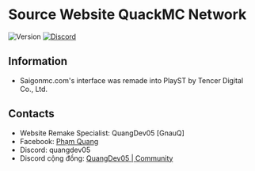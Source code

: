 # Source Website QuackMC Network
![Version](https://img.shields.io/badge/Website-4.0.0-green?style=flat&logoColor=gray&labelColor=gray)
[![Discord](https://img.shields.io/discord/1247029974154612828.svg?label=&logo=discord&logoColor=ffffff&color=7389D8&labelColor=6A7EC2)](https://discord.gg/HsSUVGSc3c)
## Information
- Saigonmc.com's interface was remade into PlayST by Tencer Digital Co., Ltd.
## Contacts
- Website Remake Specialist: QuangDev05 [GnauQ]
- Facebook: [Phạm Quang](https://fb.com/quangdev05/)
- Discord: quangdev05
- Discord cộng đồng: [QuangDev05 | Community](https://discord.gg/HsSUVGSc3c)
